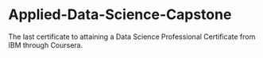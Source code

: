 # Applied-Data-Science-Capstone
The last certificate to attaining a Data Science Professional Certificate from IBM through Coursera.
